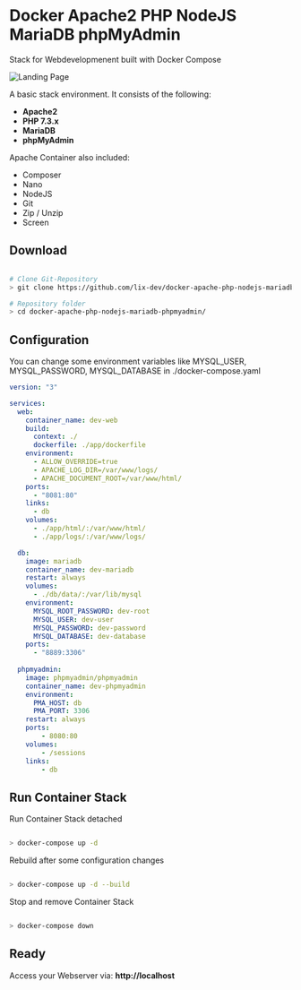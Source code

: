 # Docker Apache2 PHP NodeJS MariaDB phpMyAdmin

Stack for Webdevelopmenent built with Docker Compose

![Landing Page](https://i.ibb.co/vJjXdns/image.png)

A basic stack environment. It consists of the following:
- **Apache2**
- **PHP 7.3.x**
- **MariaDB**
- **phpMyAdmin**

Apache Container also included:
- Composer
- Nano
- NodeJS
- Git
- Zip / Unzip
- Screen

## Download
```bash

# Clone Git-Repository
> git clone https://github.com/lix-dev/docker-apache-php-nodejs-mariadb-phpmyadmin

# Repository folder
> cd docker-apache-php-nodejs-mariadb-phpmyadmin/

```

## Configuration

You can change some environment variables like MYSQL_USER, MYSQL_PASSWORD, MYSQL_DATABASE in ./docker-compose.yaml 

```yaml
version: "3"

services:
  web:
    container_name: dev-web
    build:
      context: ./
      dockerfile: ./app/dockerfile
    environment:
      - ALLOW_OVERRIDE=true
      - APACHE_LOG_DIR=/var/www/logs/
      - APACHE_DOCUMENT_ROOT=/var/www/html/
    ports:
      - "8081:80"
    links:
      - db
    volumes:
      - ./app/html/:/var/www/html/
      - ./app/logs/:/var/www/logs/

  db:
    image: mariadb
    container_name: dev-mariadb
    restart: always
    volumes:
      - ./db/data/:/var/lib/mysql
    environment:
      MYSQL_ROOT_PASSWORD: dev-root
      MYSQL_USER: dev-user
      MYSQL_PASSWORD: dev-password
      MYSQL_DATABASE: dev-database
    ports:
      - "8889:3306"
  
  phpmyadmin:
    image: phpmyadmin/phpmyadmin
    container_name: dev-phpmyadmin
    environment:
      PMA_HOST: db
      PMA_PORT: 3306
    restart: always
    ports:
        - 8080:80
    volumes:
        - /sessions
    links:
        - db
```

## Run Container Stack

Run Container Stack detached

```bash

> docker-compose up -d

```

Rebuild after some configuration changes	

```bash

> docker-compose up -d --build

```

Stop and remove Container Stack

```bash

> docker-compose down

```

## Ready

Access your Webserver via: **http://localhost**